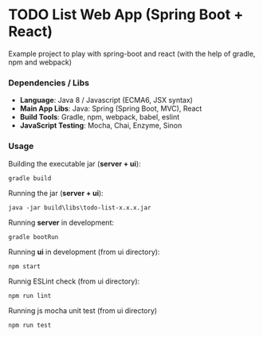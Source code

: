 TODO List Web App (Spring Boot + React)
=======================

Example project to play with spring-boot and react (with the help of gradle, npm and webpack)

### Dependencies / Libs

* **Language**: Java 8 / Javascript (ECMA6, JSX syntax)
* **Main App Libs**: Java: Spring (Spring Boot, MVC), React
* **Build Tools**: Gradle, npm, webpack, babel, eslint
* **JavaScript Testing**: Mocha, Chai, Enzyme, Sinon


### Usage
Building the executable jar (**server + ui**):
```
gradle build
```
Running the jar (**server + ui**):
```
java -jar build\libs\todo-list-x.x.x.jar
```
Running **server** in development:
```
gradle bootRun
```
Running **ui** in development (from ui directory):
```
npm start
```
Runnig ESLint check (from ui directory):
```
npm run lint
```
Running js mocha unit test (from ui directory)
```
npm run test
```
